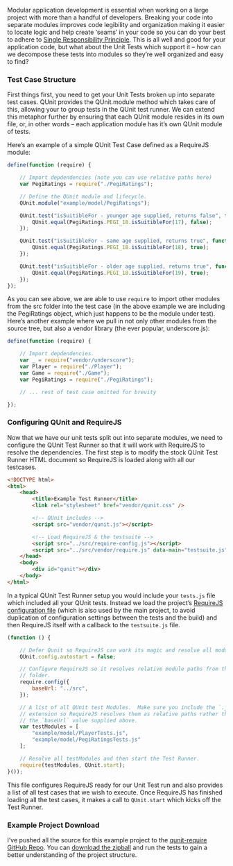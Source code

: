 Modular application development is essential when working on a large project with more than a handful of developers. Breaking your code into separate modules improves code legibility and organization making it easier to locate logic and help create ‘seams’ in your code so you can do your best to adhere to [Single Responsibility Principle](http://www.codinghorror.com/blog/2007/03/curlys-law-do-one-thing.html). This is all well and good for your application code, but what about the Unit Tests which support it – how can we decompose these tests into modules so they’re well organized and easy to find?

### Test Case Structure

First things first, you need to get your Unit Tests broken up into separate test cases. QUnit provides the QUnit.module method which takes care of this, allowing your to group tests in the QUnit test runner. We can extend this metaphor further by ensuring that each QUnit module resides in its own file, or, in other words – each application module has it’s own QUnit module of tests.

Here’s an example of a simple QUnit Test Case defined as a RequireJS module:

```js
define(function (require) {

    // Import depdendencies (note you can use relative paths here)
    var PegiRatings = require("./PegiRatings");

    // Define the QUnit module and lifecycle.
    QUnit.module("example/model/PegiRatings");

    QUnit.test("isSuitibleFor - younger age supplied, returns false", function () { 
        QUnit.equal(PegiRatings.PEGI_18.isSuitibleFor(17), false);
    });

    QUnit.test("isSuitibleFor - same age supplied, returns true", function () { 
        QUnit.equal(PegiRatings.PEGI_18.isSuitibleFor(18), true);
    });

    QUnit.test("isSuitibleFor - older age supplied, returns true", function () { 
        QUnit.equal(PegiRatings.PEGI_18.isSuitibleFor(19), true);
    });
});
```

As you can see above, we are able to use `require` to import other modules from the src folder into the test case (in the above example we are including the PegiRatings object, which just happens to be the module under test). Here’s another example where we pull in not only other modules from the source tree, but also a vendor library (the ever popular, underscore.js):

```js
define(function (require) {

    // Import depdendencies.
    var _ = require("vendor/underscore");
    var Player = require("./Player");
    var Game = require("./Game");
    var PegiRatings = require("./PegiRatings");

    // ... rest of test case omitted for brevity

});
```

### Configuring QUnit and RequireJS

Now that we have our unit tests split out into separate modules, we need to configure the QUnit Test Runner so that it will work with RequireJS to resolve the dependencies. The first step is to modify the stock QUnit Test Runner HTML document so RequireJS is loaded along with all our testcases.

```html
<!DOCTYPE html>
<html>
    <head>
        <title>Example Test Runner</title>
        <link rel="stylesheet" href="vendor/qunit.css" />

        <!-- QUnit includes -->
        <script src="vendor/qunit.js"></script>

        <!-- Load RequireJS & the testsuite -->
        <script src="../src/require-config.js"></script>
        <script src="../src/vendor/require.js" data-main="testsuite.js"></script>
    </head>
    <body>
        <div id="qunit"></div>
    </body>
</html>
```

In a typical QUnit Test Runner setup you would include your `tests.js` file which included all your QUnit tests. Instead we load the project’s [RequireJS configuration file](http://requirejs.org/docs/api.html#config) (which is also used by the main project, to avoid duplication of configuration settings between the tests and the build) and then RequireJS itself with a callback to the `testsuite.js` file.

```js
(function () {

    // Defer Qunit so RequireJS can work its magic and resolve all modules.
    QUnit.config.autostart = false;

    // Configure RequireJS so it resolves relative module paths from the `src`
    // folder.
    require.config({
        baseUrl: "../src",
    });

    // A list of all QUnit test Modules.  Make sure you include the `.js` 
    // extension so RequireJS resolves them as relative paths rather than using
    // the `baseUrl` value supplied above.
    var testModules = [
        "example/model/PlayerTests.js",
        "example/model/PegiRatingsTests.js"
    ];

    // Resolve all testModules and then start the Test Runner.
    require(testModules, QUnit.start);
}());
```

This file configures RequireJS ready for our Unit Test run and also provides a list of all test cases that we wish to execute. Once RequireJS has finished loading all the test cases, it makes a call to `QUnit.start` which kicks off the Test Runner.

### Example Project Download

I’ve pushed all the source for this example project to the [qunit-require GitHub Repo](https://github.com/jonnyreeves/qunit-require/). You can [download the zipball](https://github.com/jonnyreeves/qunit-require/zipball/master) and run the tests to gain a better understanding of the project structure.
